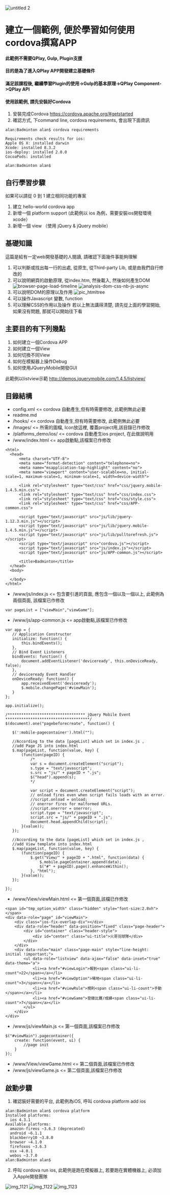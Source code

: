 ![untitled 2](https://cloud.githubusercontent.com/assets/1924451/26397908/62adabca-40aa-11e7-878b-0a6ba4f373b0.png)

# 建立一個範例, 便於學習如何使用cordova撰寫APP
#### 此範例不需要QPlay, Gulp, Plugin支援
#### 目的是為了進入QPlay APP開發建立基礎條件
#### 滿足該課程後, 繼續學習Plugin的使用->Gulp的基本原理->QPlay Component->QPlay API
#### 使用該範例, 請先安裝好Cordova
1. 安裝完成Cordova https://cordova.apache.org/#getstarted
2. 確認方式, 下command line,  cordova requirements, 會出現下面資訊
```
alan:Badminton alan$ cordova requirements

Requirements check results for ios:
Apple OS X: installed darwin
Xcode: installed 8.3.2
ios-deploy: installed 2.0.0
CocoaPods: installed 

alan:Badminton alan$
```

## 自行學習步驟
如果可以請從 0 到 1 建立相同功能的專案
1. 建立 hello-world cordova app
2. 新增一個 platform support (此範例以 ios 為例，需要安裝ios開發環境xcode）
3. 新增一個 view （使用 jQuery & jQuery mobile）

## 基礎知識

這篇是給有一定web開發基礎的人閱讀, 請確認下面幾件事能夠理解
1. 可以判斷或找出每一行的出處, 從原生, 從Third-party Lib, 或是由我們自行修改的
2. 可以說明網頁的啟動原理, 從index.htm, 然後載入, 然後如何產生DOM
![browser-page-load-timeline](https://cloud.githubusercontent.com/assets/1924451/26050748/65e7e766-3992-11e7-8e52-10b50ea7a63e.png)
![analysis-dom-css-nb-js-async](https://cloud.githubusercontent.com/assets/1924451/26050859/dfb53742-3992-11e7-87f1-6b86ff18cd8a.png)
3. 可以說明DOM的原理以及作用
![pic_htmltree](https://cloud.githubusercontent.com/assets/1924451/26050849/d3edf002-3992-11e7-9856-732906b35f66.gif)
4. 可以操作Javascript 變數, function
5. 可以理解CSS的作用以及操作
若以上無法講得清楚, 請先從上面的學習開始, 如果沒有問題, 那就可以開始往下看

## 主要目的有下列幾點

1. 如何建立一個Cordova APP
2. 如何建立一個View
3. 如何切換不同View
4. 如何在模擬器上操作Debug
5. 如何使用JQueryMobile開發GUI

此範例以listview示範
http://demos.jquerymobile.com/1.4.5/listview/

## 目錄結構

 - config.xml <= cordova 自動產生,但有時需要修改, 此範例無此必要
 - readme.md
 - /hooks/ <= cordova 自動產生,但有時需要修改, 此範例無此必要
 - /Images/ <= 所需的圖檔, Icon放這裡, 覆蓋project用,該目錄已作修改
 - /platforms_demo/ios/ <= cordova 自動產生ios project, 在此做說明用
 - /www/index.html <= app啟動點,該檔案已作修改
  ```
<html>
    <head>
        <meta charset="UTF-8">
        <meta name="format-detection" content="telephone=no">
        <meta name="msapplication-tap-highlight" content="no">
        <meta name="viewport" content="user-scalable=no, initial-scale=1, maximum-scale=1, minimum-scale=1, width=device-width">

        <link rel="stylesheet" type="text/css" href="css/jquery.mobile-1.4.5.min.css">
        <link rel="stylesheet" type="text/css" href="css/index.css">
        <link rel="stylesheet" type="text/css" href="css/style.css">
        <link rel="stylesheet" type="text/css" href="css/APP-common.css">

        <script type="text/javascript" src="js/lib/jquery-1.12.3.min.js"></script>
        <script type="text/javascript" src="js/lib/jquery.mobile-1.4.5.min.js"></script>
        <script type="text/javascript" src="js/lib/pulltorefresh.js"></script>
        <script type="text/javascript" src="cordova.js"></script>
        <script type="text/javascript" src="js/index.js"></script>
        <script type="text/javascript" src="js/APP-common.js"></script>
        
        <title>Badminton</title>
    </head>
    <body>

    </body>
</html>
 ```
 - /www/js/index.js <= 包含要引進的頁面, 應包含一個以及一個以上, 此範例為兩個頁面, 該檔案已作修改
 ```
 var pageList = ["viewMain","viewGame"];
 ```
 - /www/js/app-common.js <= app啟動點,該檔案已作修改
 ```節錄
 var app = {
    // Application Constructor
    initialize: function() {
        this.bindEvents();
    },
    // Bind Event Listeners
    bindEvents: function() {
        document.addEventListener('deviceready', this.onDeviceReady, false);
    },
    // deviceready Event Handler
    onDeviceReady: function() {
        app.receivedEvent('deviceready');
        $.mobile.changePage('#viewMain');
    }
};

app.initialize();

/********************************** jQuery Mobile Event *************************************/
$(document).one("pagebeforecreate", function() {

    $(':mobile-pagecontainer').html("");

    //According to the data [pageList] which set in index.js ,
    //add Page JS into index.html
    $.map(pageList, function(value, key) {
        (function(pageID) {
            /*
            var s = document.createElement("script");
            s.type = "text/javascript";
            s.src = "js/" + pageID + ".js";
            $("head").append(s);
            */

            var script = document.createElement("script");
            // onload fires even when script fails loads with an error.
            //script.onload = onload;
            // onerror fires for malformed URLs.
            //script.onerror = onerror;
            script.type = "text/javascript";
            script.src = "js/" + pageID + ".js";
            document.head.appendChild(script);
        }(value));
    });

    //According to the data [pageList] which set in index.js ,
    //add View template into index.html
    $.map(pageList, function(value, key) {
        (function(pageID) {
            $.get("View/" + pageID + ".html", function(data) {
                $.mobile.pageContainer.append(data);
                $("#" + pageID).page().enhanceWithin();
            }, "html");
        }(value));
    });

});
```
- /www/View/viewMain.html <= 第一個頁面,該檔已作修改
```
<span id="tmp_option_width" class="hidden" style="font-size:2.8vh"></span>
<div data-role="page" id="viewMain">
    <div class="ios-fix-overlap-div"></div>
    <div data-role="header" data-position="fixed" class="page-header">
        <div id="container" class="header-style">
            <div id="center" class="ui-title">火哥羽球隊</div>
        </div>
    </div>
    <div data-role="main" class="page-main" style="line-height: initial !important;">
        <ul data-role="listview" data-ajax="false" data-inset="true" data-theme="a">
            <li><a href="#viewLogin">報到<span class="ui-li-count">22</span></a></li>
            <li><a href="#viewOption">場地<span class="ui-li-count">3</span></a></li>
            <li><a href="#viewRule">規則<span class="ui-li-count">手動</span></a></li>
            <li><a href="#viewGame">登錄比賽/成績<span class="ui-li-count">7</span></a></li>
        </ul>
    </div>
</div>
```
- /www/js/viewMain.js <= 第一個頁面,該檔案已作修改
```
$("#viewMain").pagecontainer({
    create: function(event, ui) {
        //page init
    }
});
```
- /www/View/viewGame.html <= 第二個頁面,該檔案已作修改
- /www/js/viewGame.js <= 第二個頁面,該檔案已作修改

## 啟動步驟

1. 確認裝好需要的平台, 此範例為iOS, 呼叫 cordova platform add ios
```
alan:Badminton alan$ cordova platform
Installed platforms:
  ios 4.3.1
Available platforms: 
  amazon-fireos ~3.6.3 (deprecated)
  android ~6.1.1
  blackberry10 ~3.8.0
  browser ~4.1.0
  firefoxos ~3.6.3
  osx ~4.0.1
  webos ~3.7.0
alan:Badminton alan$
```
2. 呼叫 cordova run ios, 此範例是跑在模擬器上, 若要跑在實體機器上, 必須加入Apple開發團隊

![img_1121](https://cloud.githubusercontent.com/assets/1924451/25879530/bbf50076-3564-11e7-90d4-c6ee4a8f8b4f.PNG)
![img_1122](https://cloud.githubusercontent.com/assets/1924451/25879539/c2752bba-3564-11e7-943e-cb2a86175258.PNG)
![img_1123](https://cloud.githubusercontent.com/assets/1924451/25879536/bf6ba02a-3564-11e7-8ebf-7febb77feeb1.PNG)
